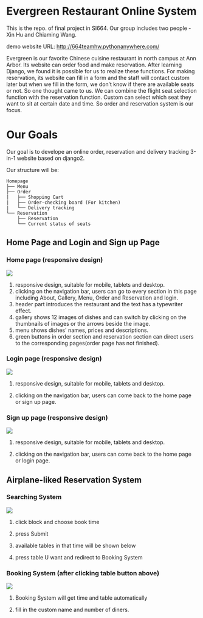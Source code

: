 # Evergreen Restaurant Online System
This is the repo. of final project in SI664.
Our group includes two people - Xin Hu and Chiaming Wang.

demo website URL: http://664teamhw.pythonanywhere.com/

Evergreen is our favorite Chinese cuisine restaurant in north campus at Ann Arbor. Its website can order food and make reservation. After learning Django, we found it is possible for us to realize these functions. For making reservation, its website can fill in a form and the staff will contact custom later but when we fill in the form, we don’t know if there are available seats or not. So one thought came to us. We can combine the flight seat selection function with the reservation function. Custom can select which seat they want to sit at certain date and time. So order and reservation system is our focus. 
# Our Goals
Our goal is to develope an online order, reservation and delivery tracking 3-in-1 website based on django2.

Our structure will be:

```
Homepage
├── Menu
├── Order
|   ├── Shopping Cart
|   ├── Order-checking board (For kitchen)
|   └── Delivery tracking
└── Reservation
    ├── Reservation
    └── Current status of seats

```
## Home Page and Login and Sign up Page
### Home page (responsive design)
<img src="UI/1 home page.jpg" />

1. responsive design, suitable for mobile, tablets and desktop.
2. clicking on the navigation bar, users can go to every section in this page including About, Gallery, Menu, Order and Reservation and login.
3. header part introduces the restaurant and the text has a typewriter effect. 
4. gallery shows 12 images of dishes and can switch by clicking on the thumbnails of images or the arrows beside the image.
5. menu shows dishes' names, prices and descriptions. 
6. green buttons in order section and reservation section can direct users to the corresponding pages(order page has not finished).
### Login page (responsive design)
<img src="UI/2 login page.png" />

1. responsive design, suitable for mobile, tablets and desktop.

2. clicking on the navigation bar, users can come back to the home page or sign up page.
### Sign up page (responsive design)
<img src="UI/3 signup page.png" />

1. responsive design, suitable for mobile, tablets and desktop.

2. clicking on the navigation bar, users can come back to the home page or login page.

## Airplane-liked Reservation System
### Searching System
<img src="UI/7 reserve search.png" />

1. click block and choose book time  

2. press Submit  

3. available tables in that time will be shown below  

4. press table U want and redirect to Booking System  

### Booking System (after clicking table button above)
<img src="UI/8 reserve confirm.png" />

1. Booking System will get time and table automatically  

2. fill in the custom name and number of diners.  

